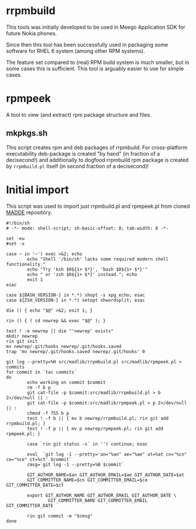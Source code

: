 <!-- GFM file splitting inhibitor -->

rrpmbuild
=========

This tools was initially developed to be used in Meego
Application SDK for future Nokia phones.

Since then this tool has been successfully used in packaging some
software for RHEL 6 system (among other RPM systems).

The feature set compared to (real) RPM build system is much smaller,
but in some cases this is sufficient. This tool is arguably easier
to use for simple cases.

rpmpeek
=======

A tool to view (and extract) rpm package structure and files.

mkpkgs.sh
---------

This script creates rpm and deb packages of rrpmbuild. For cross-platform
executability deb-package is created "by hand" (in fraction of a decisecond!)
and additionally to dogfood rrpmbuild rpm package is created by
`rrpmbuild.pl` itself (in second fraction of a decisecond)!

Initial import
==============

This script was used to import just rrpmbuild.pl and rpmpeek.pl from cloned
[MADDE](https://gitorious.org/meego-developer-tools/madde) repository.

```
#!/bin/sh
# -*- mode: shell-script; sh-basic-offset: 8; tab-width: 8 -*-

set -eu
#set -x

case ~ in '~') exec >&2; echo
        echo "Shell '/bin/sh' lacks some required modern shell functionality."
        echo "Try 'ksh $0${1+ $*}', 'bash $0${1+ $*}'"
        echo " or 'zsh $0${1+ $*}' instead."; echo
        exit 1
esac

case ${BASH_VERSION-} in *.*) shopt -s xpg_echo; esac
case ${ZSH_VERSION-} in *.*) setopt shwordsplit; esac

die () { echo "$@" >&2; exit 1; }

rin () { ( cd newrep && exec "$@" ); }

test ! -e newrep || die "'newrep' exists"
mkdir newrep
rin git init
mv newrep/.git/hooks newrep/.git/hooks.saved
trap 'mv newrep/.git/hooks.saved newrep/.git/hooks' 0

git log --pretty=%H src/madlib/rrpmbuild.pl src/madlib/rpmpeek.pl > commits
for commit in `tac commits`
do
        echo working on commit $commit
        rm -f b p
        git cat-file -p $commit:src/madlib/rrpmbuild.pl > b 2>/dev/null || :
        git cat-file -p $commit:src/madlib/rpmpeek.pl > p 2>/dev/null || :
        chmod -f 755 b p
        test ! -f b || { mv b newrep/rrpmbuild.pl; rin git add rrpmbuild.pl; }
        test ! -f p || { mv p newrep/rpmpeek.pl; rin git add rpmpeek.pl; }

        case `rin git status -s` in '') continue; esac

        eval  `git log -1 --pretty='an="%an" ae="%ae" at=%at cn="%cn" ce="%ce" ct=%ct' $commit`
        cmsg=`git log -1 --pretty=%B $commit`

        GIT_AUTHOR_NAME=$an GIT_AUTHOR_EMAIL=$ae GIT_AUTHOR_DATE=$at
        GIT_COMMITTER_NAME=$cn GIT_COMMITTER_EMAIL=$ce GIT_COMMITTER_DATE=$ct

        export GIT_AUTHOR_NAME GIT_AUTHOR_EMAIL GIT_AUTHOR_DATE \
                GIT_COMMITTER_NAME GIT_COMMITTER_EMAIL GIT_COMMITTER_DATE

        rin git commit -m "$cmsg"
done
```
